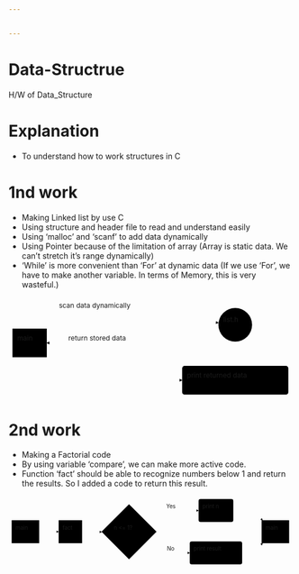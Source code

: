 ```yaml
---


---
```


<h1 id="data-structrue">Data-Structrue</h1>
<p>H/W of Data_Structure</p>
<h1 id="explanation">Explanation</h1>
<ul>
<li>To understand how to work structures in C</li>
</ul>
<h1 id="nd-work">1nd work</h1>
<ul>
<li>Making Linked list by use C</li>
<li>Using structure and header file to read and understand easily</li>
<li>Using ‘malloc’ and ‘scanf’ to add data dynamically</li>
<li>Using Pointer because of the limitation of array (Array is static data. We can’t stretch it’s range dynamically)</li>
<li>‘While’ is more convenient than ‘For’ at dynamic data (If we use ‘For’, we have to make another variable. In terms of Memory, this is very wasteful.)</li>
</ul>
<div class="mermaid"><svg xmlns="http://www.w3.org/2000/svg" id="mermaid-svg-CUKSNGzQnZiaUDLX" width="100%" style="max-width: 584.953125px;" viewBox="0 0 584.953125 208.734375"><g transform="translate(-12, -12)"><g class="output"><g class="clusters"></g><g class="edgePaths"><g class="edgePath" style="opacity: 1;"><path class="path" d="M90.828125,92.83251632618888L230.375,39.5L444.9442356626431,64.91447408601444" marker-end="url(#arrowhead7126)" style="fill:none"></path><defs><marker id="arrowhead7126" viewBox="0 0 10 10" refX="9" refY="5" markerUnits="strokeWidth" markerWidth="8" markerHeight="6" orient="auto"><path d="M 0 0 L 10 5 L 0 10 z" class="arrowheadPath" style="stroke-width: 1; stroke-dasharray: 1, 0;"></path></marker></defs></g><g class="edgePath" style="opacity: 1;"><path class="path" d="M445.087571949411,74.15356668337412L230.375,106.3671875L90.828125,106.3671875" marker-end="url(#arrowhead7127)" style="fill:none"></path><defs><marker id="arrowhead7127" viewBox="0 0 10 10" refX="9" refY="5" markerUnits="strokeWidth" markerWidth="8" markerHeight="6" orient="auto"><path d="M 0 0 L 10 5 L 0 10 z" class="arrowheadPath" style="stroke-width: 1; stroke-dasharray: 1, 0;"></path></marker></defs></g><g class="edgePath" style="opacity: 1;"><path class="path" d="M90.828125,121.92597119892834L230.375,183.234375L369.921875,183.234375" marker-end="url(#arrowhead7128)" style="fill:none"></path><defs><marker id="arrowhead7128" viewBox="0 0 10 10" refX="9" refY="5" markerUnits="strokeWidth" markerWidth="8" markerHeight="6" orient="auto"><path d="M 0 0 L 10 5 L 0 10 z" class="arrowheadPath" style="stroke-width: 1; stroke-dasharray: 1, 0;"></path></marker></defs></g></g><g class="edgeLabels"><g class="edgeLabel" transform="translate(230.375,39.5)" style="opacity: 1;"><g transform="translate(-114.546875,-19.5)" class="label"><foreignObject width="229.1015625" height="39"><div xmlns="http://www.w3.org/1999/xhtml" style="display: inline-block; white-space: nowrap;"><span class="edgeLabel">scan data dynamically</span></div></foreignObject></g></g><g class="edgeLabel" transform="translate(230.375,106.3671875)" style="opacity: 1;"><g transform="translate(-95.0234375,-19.5)" class="label"><foreignObject width="190.0546875" height="39"><div xmlns="http://www.w3.org/1999/xhtml" style="display: inline-block; white-space: nowrap;"><span class="edgeLabel">return stored data</span></div></foreignObject></g></g><g class="edgeLabel" transform="" style="opacity: 1;"><g transform="translate(0,0)" class="label"><foreignObject width="0" height="0"><div xmlns="http://www.w3.org/1999/xhtml" style="display: inline-block; white-space: nowrap;"><span class="edgeLabel"></span></div></foreignObject></g></g></g><g class="nodes"><g class="node" id="A" transform="translate(55.4140625,106.3671875)" style="opacity: 1;"><rect rx="0" ry="0" x="-35.4140625" y="-29.5" width="70.828125" height="59"></rect><g class="label" transform="translate(0,0)"><g transform="translate(-25.4140625,-19.5)"><foreignObject width="50.8359375" height="39"><div xmlns="http://www.w3.org/1999/xhtml" style="display: inline-block; white-space: nowrap;">main</div></foreignObject></g></g></g><g class="node" id="B" transform="translate(479.4375,69)" style="opacity: 1;"><circle x="-34.734375" y="-29.5" r="34.734375"></circle><g class="label" transform="translate(0,0)"><g transform="translate(-24.734375,-19.5)"><foreignObject width="49.4765625" height="39"><div xmlns="http://www.w3.org/1999/xhtml" style="display: inline-block; white-space: nowrap;">list.h</div></foreignObject></g></g></g><g class="node" id="D" transform="translate(479.4375,183.234375)" style="opacity: 1;"><rect rx="5" ry="5" x="-109.515625" y="-29.5" width="219.03125" height="59"></rect><g class="label" transform="translate(0,0)"><g transform="translate(-99.515625,-19.5)"><foreignObject width="199.03125" height="39"><div xmlns="http://www.w3.org/1999/xhtml" style="display: inline-block; white-space: nowrap;">print returned data</div></foreignObject></g></g></g></g></g></g></svg></div>
<h1 id="nd-work-1">2nd work</h1>
<ul>
<li>Making a Factorial code</li>
<li>By using variable ‘compare’, we can make more active code.</li>
<li>Function ‘fact’ should be able to recognize numbers below 1 and return the results. So I added a code to return this result.</li>
</ul>
<div class="mermaid"><svg xmlns="http://www.w3.org/2000/svg" id="mermaid-svg-8TpUWNWkIVdVKsbk" width="100%" style="max-width: 729.75px;" viewBox="0 0 729.75 184"><g transform="translate(-12, -12)"><g class="output"><g class="clusters"></g><g class="edgePaths"><g class="edgePath" style="opacity: 1;"><path class="path" d="M90.828125,104L115.828125,104L140.828125,104" marker-end="url(#arrowhead7154)" style="fill:none"></path><defs><marker id="arrowhead7154" viewBox="0 0 10 10" refX="9" refY="5" markerUnits="strokeWidth" markerWidth="8" markerHeight="6" orient="auto"><path d="M 0 0 L 10 5 L 0 10 z" class="arrowheadPath" style="stroke-width: 1; stroke-dasharray: 1, 0;"></path></marker></defs></g><g class="edgePath" style="opacity: 1;"><path class="path" d="M201.15625,104L226.15625,104L251.65625,104.5" marker-end="url(#arrowhead7155)" style="fill:none"></path><defs><marker id="arrowhead7155" viewBox="0 0 10 10" refX="9" refY="5" markerUnits="strokeWidth" markerWidth="8" markerHeight="6" orient="auto"><path d="M 0 0 L 10 5 L 0 10 z" class="arrowheadPath" style="stroke-width: 1; stroke-dasharray: 1, 0;"></path></marker></defs></g><g class="edgePath" style="opacity: 1;"><path class="path" d="M370.1698920729438,81.54489207294381L435.328125,49.5L500.8125,49.5" marker-end="url(#arrowhead7156)" style="fill:none"></path><defs><marker id="arrowhead7156" viewBox="0 0 10 10" refX="9" refY="5" markerUnits="strokeWidth" markerWidth="8" markerHeight="6" orient="auto"><path d="M 0 0 L 10 5 L 0 10 z" class="arrowheadPath" style="stroke-width: 1; stroke-dasharray: 1, 0;"></path></marker></defs></g><g class="edgePath" style="opacity: 1;"><path class="path" d="M590.140625,49.5L637.921875,49.5L665.634747706422,74.5" marker-end="url(#arrowhead7157)" style="fill:none"></path><defs><marker id="arrowhead7157" viewBox="0 0 10 10" refX="9" refY="5" markerUnits="strokeWidth" markerWidth="8" markerHeight="6" orient="auto"><path d="M 0 0 L 10 5 L 0 10 z" class="arrowheadPath" style="stroke-width: 1; stroke-dasharray: 1, 0;"></path></marker></defs></g><g class="edgePath" style="opacity: 1;"><path class="path" d="M370.1698920729438,127.45510792705619L435.328125,158.5L478.03125,158.5" marker-end="url(#arrowhead7158)" style="fill:none"></path><defs><marker id="arrowhead7158" viewBox="0 0 10 10" refX="9" refY="5" markerUnits="strokeWidth" markerWidth="8" markerHeight="6" orient="auto"><path d="M 0 0 L 10 5 L 0 10 z" class="arrowheadPath" style="stroke-width: 1; stroke-dasharray: 1, 0;"></path></marker></defs></g><g class="edgePath" style="opacity: 1;"><path class="path" d="M612.921875,158.5L637.921875,158.5L665.634747706422,133.5" marker-end="url(#arrowhead7159)" style="fill:none"></path><defs><marker id="arrowhead7159" viewBox="0 0 10 10" refX="9" refY="5" markerUnits="strokeWidth" markerWidth="8" markerHeight="6" orient="auto"><path d="M 0 0 L 10 5 L 0 10 z" class="arrowheadPath" style="stroke-width: 1; stroke-dasharray: 1, 0;"></path></marker></defs></g></g><g class="edgeLabels"><g class="edgeLabel" transform="" style="opacity: 1;"><g transform="translate(0,0)" class="label"><foreignObject width="0" height="0"><div xmlns="http://www.w3.org/1999/xhtml" style="display: inline-block; white-space: nowrap;"><span class="edgeLabel"></span></div></foreignObject></g></g><g class="edgeLabel" transform="" style="opacity: 1;"><g transform="translate(0,0)" class="label"><foreignObject width="0" height="0"><div xmlns="http://www.w3.org/1999/xhtml" style="display: inline-block; white-space: nowrap;"><span class="edgeLabel"></span></div></foreignObject></g></g><g class="edgeLabel" transform="translate(435.328125,49.5)" style="opacity: 1;"><g transform="translate(-17.703125,-19.5)" class="label"><foreignObject width="35.4140625" height="39"><div xmlns="http://www.w3.org/1999/xhtml" style="display: inline-block; white-space: nowrap;"><span class="edgeLabel">Yes</span></div></foreignObject></g></g><g class="edgeLabel" transform="" style="opacity: 1;"><g transform="translate(0,0)" class="label"><foreignObject width="0" height="0"><div xmlns="http://www.w3.org/1999/xhtml" style="display: inline-block; white-space: nowrap;"><span class="edgeLabel"></span></div></foreignObject></g></g><g class="edgeLabel" transform="translate(435.328125,158.5)" style="opacity: 1;"><g transform="translate(-15.78125,-19.5)" class="label"><foreignObject width="31.5703125" height="39"><div xmlns="http://www.w3.org/1999/xhtml" style="display: inline-block; white-space: nowrap;"><span class="edgeLabel">No</span></div></foreignObject></g></g><g class="edgeLabel" transform="" style="opacity: 1;"><g transform="translate(0,0)" class="label"><foreignObject width="0" height="0"><div xmlns="http://www.w3.org/1999/xhtml" style="display: inline-block; white-space: nowrap;"><span class="edgeLabel"></span></div></foreignObject></g></g></g><g class="nodes"><g class="node" id="A" transform="translate(55.4140625,104)" style="opacity: 1;"><rect rx="0" ry="0" x="-35.4140625" y="-29.5" width="70.828125" height="59"></rect><g class="label" transform="translate(0,0)"><g transform="translate(-25.4140625,-19.5)"><foreignObject width="50.8359375" height="39"><div xmlns="http://www.w3.org/1999/xhtml" style="display: inline-block; white-space: nowrap;">main</div></foreignObject></g></g></g><g class="node" id="B" transform="translate(170.9921875,104)" style="opacity: 1;"><rect rx="0" ry="0" x="-30.1640625" y="-29.5" width="60.328125" height="59"></rect><g class="label" transform="translate(0,0)"><g transform="translate(-20.1640625,-19.5)"><foreignObject width="40.3359375" height="39"><div xmlns="http://www.w3.org/1999/xhtml" style="display: inline-block; white-space: nowrap;">fact</div></foreignObject></g></g></g><g class="node" id="C" transform="translate(321.890625,104)" style="opacity: 1;"><polygon points="70.734375,0 141.46875,-70.734375 70.734375,-141.46875 0,-70.734375" rx="5" ry="5" transform="translate(-70.734375,70.734375)"></polygon><g class="label" transform="translate(0,0)"><g transform="translate(-39.09375,-19.5)"><foreignObject width="78.1875" height="39"><div xmlns="http://www.w3.org/1999/xhtml" style="display: inline-block; white-space: nowrap;">n &lt;= 1?</div></foreignObject></g></g></g><g class="node" id="D" transform="translate(545.4765625,49.5)" style="opacity: 1;"><rect rx="5" ry="5" x="-44.6640625" y="-29.5" width="89.328125" height="59"></rect><g class="label" transform="translate(0,0)"><g transform="translate(-34.6640625,-19.5)"><foreignObject width="69.328125" height="39"><div xmlns="http://www.w3.org/1999/xhtml" style="display: inline-block; white-space: nowrap;">print n</div></foreignObject></g></g></g><g class="node" id="H" transform="translate(698.3359375,104)" style="opacity: 1;"><rect rx="0" ry="0" x="-35.4140625" y="-29.5" width="70.828125" height="59"></rect><g class="label" transform="translate(0,0)"><g transform="translate(-25.4140625,-19.5)"><foreignObject width="50.8359375" height="39"><div xmlns="http://www.w3.org/1999/xhtml" style="display: inline-block; white-space: nowrap;">main</div></foreignObject></g></g></g><g class="node" id="E" transform="translate(545.4765625,158.5)" style="opacity: 1;"><rect rx="5" ry="5" x="-67.4453125" y="-29.5" width="134.890625" height="59"></rect><g class="label" transform="translate(0,0)"><g transform="translate(-57.4453125,-19.5)"><foreignObject width="114.890625" height="39"><div xmlns="http://www.w3.org/1999/xhtml" style="display: inline-block; white-space: nowrap;">print result</div></foreignObject></g></g></g></g></g></g></svg></div>

